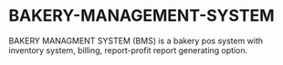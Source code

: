 # BAKERY-MANAGEMENT-SYSTEM
BAKERY MANAGMENT SYSTEM (BMS) is a bakery pos system with inventory system, billing, report-profit report generating option.
